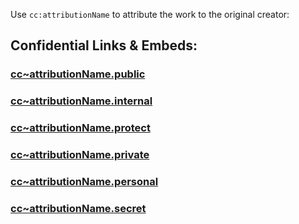 Use `cc:attributionName` to attribute the work to the original creator: 


## Confidential Links & Embeds: 

### [cc~attributionName.public](/_public\cc/cc~attributionName.public.md) 

### [cc~attributionName.internal](/_internal\cc/cc~attributionName.internal.md) 

### [cc~attributionName.protect](/_protect\cc/cc~attributionName.protect.md) 

### [cc~attributionName.private](/_private\cc/cc~attributionName.private.md) 

### [cc~attributionName.personal](/_personal\cc/cc~attributionName.personal.md) 

### [cc~attributionName.secret](/_secret\cc/cc~attributionName.secret.md)

